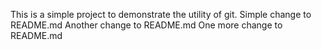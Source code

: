 This is a simple project to demonstrate the utility of git.
Simple change to README.md
Another change to README.md
One more change to README.md
